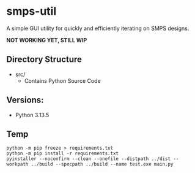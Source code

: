 # smps-util
A simple GUI utility for quickly and efficiently iterating on SMPS designs. 

**NOT WORKING YET, STILL WIP**

## Directory Structure 
- src/ 
  * Contains Python Source Code 

## Versions: 
- Python 3.13.5

## Temp
```
python -m pip freeze > requirements.txt
python -m pip install -r requirements.txt
pyinstaller --noconfirm --clean --onefile --distpath ../dist --workpath ../build --specpath ../build --name test.exe main.py
```